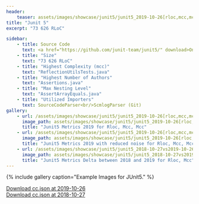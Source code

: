 ```yaml
---
header:
    teaser: assets/images/showcase/junit5/junit5_2019-10-26[rloc,mcc,mcc-white].png
title: "Junit 5"
excerpt: "73 626 RLoC"

sidebar:
    - title: Source Code
      text: <a href="https://github.com/junit-team/junit5/" download>On Github</a>
    - title: "Size"
      text: "73 626 RLoC"
    - title: "Highest Complexity (mcc)"
      text: "ReflectionUtilsTests.java"
    - title: "Highest Number of Authors"
      text: "Assertions.java"
    - title: "Max Nesting Level"
      text: "AssertArrayEquals.java"
    - title: "Utilized Importers"
      text: SourceCodeParser<br/>ScmlogParser (Git)
gallery:
    - url: /assets/images/showcase/junit5/junit5_2019-10-26[rloc,mcc,mcc].png
      image_path: assets/images/showcase/junit5/junit5_2019-10-26[rloc,mcc,mcc].png
      title: "Junit5 Metrics 2019 for Rloc, Mcc, Mcc"
    - url: /assets/images/showcase/junit5/junit5_2019-10-26[rloc,mcc,mcc-white].png
      image_path: assets/images/showcase/junit5/junit5_2019-10-26[rloc,mcc,mcc-white].png
      title: "Junit5 Metrics 2019 with reduced noise for Rloc, Mcc, Mcc"
    - url: /assets/images/showcase/junit5/junit5_2018-10-27vs2019-10-26[rloc,mcc,mcc].png
      image_path: assets/images/showcase/junit5/junit5_2018-10-27vs2019-10-26[rloc,mcc,mcc].png
      title: "Junit5 Metrics Delta between 2018 and 2019 for Rloc, Mcc"
---
```


{% include gallery caption="Example Images for JUnit5." %}

<!--
I would have liked this link to be in the sidebar but liquid properties don't work there.
I would also have liked this to be a markdown link but then the browser tries to open it instead of "download"ing it.
 -->

<a href="{{site.baseurl}}/assets/ccjson/showcase/junit5/junit5_2019-10-26.cc.json" download>Download cc.json at 2019-10-26</a><br/>
<a href="{{site.baseurl}}/assets/ccjson/showcase/junit5/junit5_2018-10-27.cc.json" download>Download cc.json at 2018-10-27</a>

